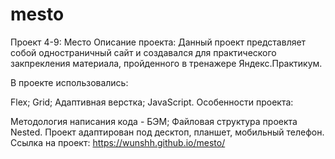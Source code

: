 # mesto
Проект 4-9: Место
Описание проекта:
Данный проект представляет собой одностраничный сайт и создавался для практического закпрекления материала, пройденного в тренажере Яндекс.Практикум.

В проекте использовались:

Flex;
Grid;
Адаптивная верстка;
JavaScript.
Особенности проекта:

Методология написания кода - БЭМ;
Файловая структура проекта Nested.
Проект адаптирован под десктоп, планшет, мобильный телефон.
Сcылка на проект: https://wunshh.github.io/mesto/
